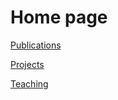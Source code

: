 # Home page

[Publications](markdown/publications)

[Projects](markdown/projects)

[Teaching](markdown/teaching)
